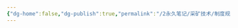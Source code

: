 ```yaml
---
{"dg-home":false,"dg-publish":true,"permalink":"/2永久笔记/采矿技术/制度规定/限员管理/","dgPassFrontmatter":true,"noteIcon":"","created":"2024-06-29T16:48:36.332+08:00","updated":"2024-06-29T17:14:38.047+08:00"}
---
```



